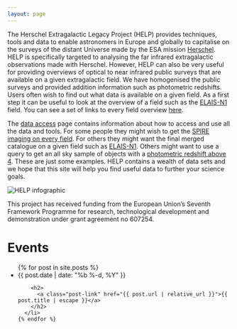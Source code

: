 ```yaml
---
layout: page
---
```


The Herschel Extragalactic Legacy Project (HELP) provides techniques, tools and data to enable astronomers in Europe and globally to capitalise on the surveys of the distant Universe made by the ESA mission [Herschel](http://www.esa.int/Enabling_Support/Operations/Herschel). HELP is specifically targeted to analysing the far infrared extragalactic observations made with Herschel. However, HELP can also be very useful for providing overviews of optical to near infrared public surveys that are available on a given extragalactic field. We have homogenised the public surveys and provided addition information such as photometric redshifts. Users often wish to find out what data is available on a given field. As a first step it can be useful to look at the overview of a field such as the [ELAIS-N1](http://hedam.lam.fr/HELP/dataproducts/dmu31/dmu31_Field_overviews/ELAIS-N1.html) field. You can see a set of links to every field overview [here](http://hedam.lam.fr/HELP/dataproducts/dmu31/dmu31_Field_overviews/).

The [data access](http://herschel.sussex.ac.uk/data_access/) page contains information about how to access and use all the data and tools. For some people they might wish to get the [SPIRE imaging on every field](http://hedam.lam.fr/HELP/dataproducts/dmu19/dmu19_HELP-SPIRE-maps/data/). For others they might want the final merged catalogue on a given field such as [ELAIS-N1](http://hedam.lam.fr/HELP/dataproducts/dmu32/dmu32_ELAIS-N1/data/). Others might want to use a query to get an all sky sample of objects with a [photometric redshift above 4](https://herschel-vos.phys.sussex.ac.uk/__system__/adql/query/form?__nevow_form__=genForm&query=SELECT%20TOP%2010%20*%20from%20help_a_list.main%20WHERE%20redshift%20%3E%204&_TIMEOUT=5&_FORMAT=HTML&submit=Go). These are just some examples. HELP contains a wealth of data sets and we hope that this site will help you find useful data to further your science goals.

![HELP infographic]({{site-url}}/assets/images/HELP_infographic.jpg?w=100)

This project has received funding from the European Union’s Seventh Framework
Programme for research, technological development and demonstration under grant
agreement no 607254.



<div class="home">

  <h1 class="page-heading">Events</h1>

  <ul class="post-list">
    {% for post in site.posts %}
      <li>
        <span class="post-meta">{{ post.date | date: "%b %-d, %Y" }}</span>

        <h2>
          <a class="post-link" href="{{ post.url | relative_url }}">{{ post.title | escape }}</a>
        </h2>
      </li>
    {% endfor %}
  </ul>


</div>
